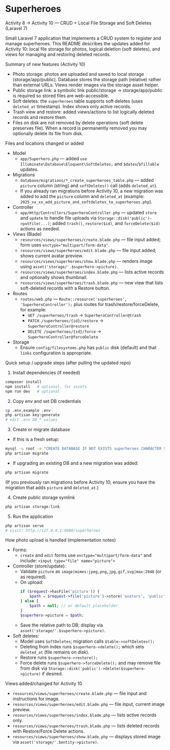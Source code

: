 # Superheroes

Activity 8 → Activity 10 — CRUD + Local File Storage and Soft Deletes (Laravel 7)

Small Laravel 7 application that implements a CRUD system to register and manage superheroes. This README describes the updates added for Activity 10: local file storage for photos, logical deletion (soft deletes), and views for managing and restoring deleted records.

Summary of new features (Activity 10)
- Photo storage: photos are uploaded and saved to local storage (storage/app/public). Database stores the storage path (relative) rather than external URLs. Views render images via the storage asset helper.
- Public storage link: a symbolic link public/storage → storage/app/public is required so stored files are web-accessible.
- Soft deletes: the `superheroes` table supports soft deletes (uses `deleted_at` timestamp). Index shows only active records.
- Trash view and restore: added views/actions to list logically deleted records and restore them.
- Files on disk are not removed by delete operations (soft delete preserves file). When a record is permanently removed you may optionally delete its file from disk.

Files and locations changed or added
- Model
  - `app/Superhero.php` — added `use Illuminate\Database\Eloquent\SoftDeletes;` and `$dates`/`$fillable` updates.
- Migrations
  - `database/migrations/*_create_superheroes_table.php` — added `picture` column (string) and `softDeletes()` call (adds `deleted_at`).
  - If you already ran migrations before Activity 10, a new migration was added to add the `picture` column and `deleted_at` (example: `2025_xx_xx_add_picture_and_softdeletes_to_superheroes.php`).
- Controller
  - `app/Http/Controllers/SuperheroController.php` — updated `store` and `update` to handle file uploads via `Storage::disk('public')->putFile(...)`; added `trash()`, `restore($id)`, and `forceDelete($id)` actions as needed.
- Views (Blade)
  - `resources/views/superheroes/create.blade.php` — file input added; form uses `enctype="multipart/form-data"`.
  - `resources/views/superheroes/edit.blade.php` — file input added; shows current avatar preview.
  - `resources/views/superheroes/show.blade.php` — renders image using `asset('storage/'.$superhero->picture)`.
  - `resources/views/superheroes/index.blade.php` — lists active records and optionally shows thumbnail.
  - `resources/views/superheroes/trash.blade.php` — new view that lists soft-deleted records with a Restore button.
- Routes
  - `routes/web.php` — `Route::resource('superheroes', 'SuperheroController');` plus routes for trash/restore/forceDelete, for example:
    - `GET /superheroes/trash` → `SuperheroController@trash`
    - `PATCH /superheroes/{id}/restore` → `SuperheroController@restore`
    - `DELETE /superheroes/{id}/force` → `SuperheroController@forceDelete`
- Storage
  - Ensure `config/filesystems.php` has `public` disk (default) and that `links` configuration is appropriate.

Quick setup / upgrade steps (after pulling the updated repo)
1. Install dependencies (if needed)
```bash
composer install
npm install   # optional, for assets
npm run dev   # optional
```

2. Copy env and set DB credentials
```bash
cp .env.example .env
php artisan key:generate
# edit .env DB_* values
```

3. Create or migrate database
- If this is a fresh setup:
```bash
mysql -u root -e "CREATE DATABASE IF NOT EXISTS superheroes CHARACTER SET utf8mb4 COLLATE utf8mb4_unicode_ci;"
php artisan migrate
```
- If upgrading an existing DB and a new migration was added:
```bash
php artisan migrate
```
(If you previously ran migrations before Activity 10, ensure you have the migration that adds `picture` and `deleted_at`.)

4. Create public storage symlink
```bash
php artisan storage:link
```

5. Run the application
```bash
php artisan serve
# visit: http://127.0.0.1:8000/superheroes
```

How photo upload is handled (implementation notes)
- Forms:
  - `create` and `edit` forms use `enctype="multipart/form-data"` and include:
    `<input type="file" name="picture">`
- Controller (store/update):
  - Validate `picture` as `image|mimes:jpeg,png,jpg,gif,svg|max:2048` (or as required).
  - On upload:
    ```php
    if ($request->hasFile('picture')) {
        $path = $request->file('picture')->store('avatars', 'public'); // returns relative path like "avatars/abc.jpg"
    } else {
        $path = null; // or default placeholder
    }
    $superhero->picture = $path;
    ```
  - Save the relative path to DB; display via `asset('storage/'.$superhero->picture)`.
- Soft deletes:
  - Model uses `SoftDeletes`; migration calls `$table->softDeletes();`
  - Deleting from index runs `$superhero->delete();` which sets `deleted_at` (file remains on disk).
  - Restore runs `$superhero->restore();`
  - Force delete runs `$superhero->forceDelete();` and may remove file from disk via `Storage::disk('public')->delete($superhero->picture)` if desired.

Views added/changed for Activity 10
- `resources/views/superheroes/create.blade.php` — file input and instructions for image.
- `resources/views/superheroes/edit.blade.php` — file input, current image preview.
- `resources/views/superheroes/index.blade.php` — lists active records only.
- `resources/views/superheroes/trash.blade.php` — lists deleted records with Restore/Force Delete actions.
- `resources/views/superheroes/show.blade.php` — displays stored image via `asset('storage/'.$entity->picture)`.